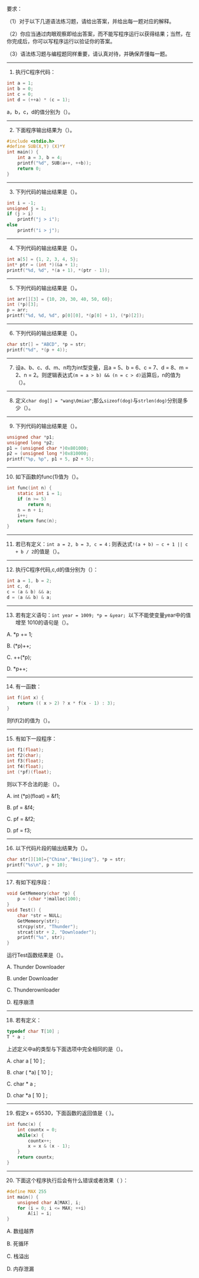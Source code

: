 要求：

（1）对于以下几道语法练习题，请给出答案，并给出每一题对应的解释。

（2）你应当通过肉眼观察即给出答案，而不能写程序运行以获得结果；当然，在你完成后，你可以写程序运行以验证你的答案。

（3）语法练习题与编程题同样重要，请认真对待，并确保弄懂每一题。


***
1. 执行C程序代码：
```c
int a = 1;
int b = 0;
int c = 0;
int d = (++a) * (c = 1);
```
a，b，c，d的值分别为（）。

***
2. 下面程序输出结果为（）。
```c
#include <stdio.h>
#define SUB(X,Y) (X)*Y
int main() {
	int a = 3, b = 4;
	printf("%d", SUB(a++, ++b));
	return 0;
}
```

***
3. 下列代码的输出结果是（）。
```c
int i = -1;
unsigned j = 1;
if (j > i)
	printf("j > i");
else
	printf("i > j");
```

***
4. 下列代码的输出结果是（）。
```c
int a[5] = {1, 2, 3, 4, 5};
int* ptr = (int *)(&a + 1);
printf("%d, %d", *(a + 1), *(ptr - 1));
```

***
5. 下列代码的输出结果是（）。
```c
int arr[][3] = {10, 20, 30, 40, 50, 60};
int (*p)[3];
p = arr;
printf("%d, %d, %d", p[0][0], *(p[0] + 1), (*p)[2]);
```

***
6. 下列代码的输出结果是（）。
```c
char str[] = "ABCD", *p = str;
printf("%d", *(p + 4));
```

***
7. 设a、b、c、d、m、n均为int型变量，且a = 5、b = 6、c = 7、d = 8、m = 2、n = 2。则逻辑表达式`(m = a > b) && (n = c > d)`运算后，n的值为（）。

***
8. 定义`char dog[] = "wang\0miao"`;那么`sizeof(dog)`与`strlen(dog)`分别是多少（）。

***
9. 下列代码的输出结果是（）。
```c
unsigned char *p1;
unsigned long *p2;
p1 = (unsigned char *)0x801000;
p2 = (unsigned long *)0x810000;
printf("%p, %p", p1 + 5, p2 + 5);
```

***
10. 如下函数的func(1)值为（）。
```c
int func(int n) {
	static int i = 1;
	if (n >= 5)
		return n;
	n = n + i;
	i++;
	return func(n);
}
```







***
11. 若已有定义：```int a = 2, b = 3, c = 4；```则表达式```!(a + b) – c + 1 || c + b / 2```的值是（）。
***
12. 执行C程序代码,c,d的值分别为（）：
```c
int a = 1, b = 2;
int c, d;
c = (a & b) && a;
d = (a && b) & a;
```
***
13. 若有定义语句：```int year = 1009; *p = &year; ```以下不能使变量year中的值增至 1010的语句是（）。

A. *p += 1;

B. (*p)++;

C. ++(*p);

D. *p++;

***
14. 有一函数：
```c
int f(int x) {
	return (( x > 2) ? x * f(x - 1) : 3);
}
```
则f(f(2)的值为（）。
***
15. 有如下一段程序：
```c
int f1(float);
int f2(char);
int f3(float);
int f4(float);
int (*pf)(float);
```
则以下不合法的是:（）。

A. int (*p)(float) = &f1;

B. pf = &f4;

C. pf = &f2;

D. pf = f3;
***
16. 以下代码片段的输出结果为（）。
```c
char str[][10]={"China","Beijing"}, *p = str;
printf("%s\n", p + 10);
```
***
17. 有如下程序段：
```c
void GetMemeory(char *p) {
	p = (char *)malloc(100);
}
void Test() {
	char *str = NULL;
	GetMemeory(str);
	strcpy(str, "Thunder");
	strcat(str + 2, "Downloader");
	printf("%s", str);
}
```
运行Test函数结果是（）。

A. Thunder Downloader 

B. under Downloader

C. Thunderownloader

D. 程序崩溃
***
18. 若有定义：
```c
typedef char T[10] ;
T * a ;
```
上述定义中a的类型与下面选项中完全相同的是（）。

A. char a [ 10 ] ;

B. char ( *a) [ 10 ] ;

C. char * a ;

D. char *a [ 10 ] ;
***
19. 假定x = 65530，下面函数的返回值是（ ）。
```c
int func(x) {
	int countx = 0;
	while(x) {
		countx++;
		x = x & (x - 1);
	}
	return countx;
}
```
***
20. 下面这个程序执行后会有什么错误或者效果（ ）：
```c
#define MAX 255
int main() {
	unsigned char A[MAX], i;
	for (i = 0; i <= MAX; ++i)
		A[i] = i;
}
```
A. 数组越界

B. 死循环

C. 栈溢出

D. 内存泄漏

